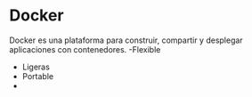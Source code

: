 # Docker
Docker es una plataforma para construir, compartir y desplegar aplicaciones con contenedores. 
-Flexible
- Ligeras
- Portable 
- 
<!--stackedit_data:
eyJoaXN0b3J5IjpbNTYzODE1OTI3XX0=
-->